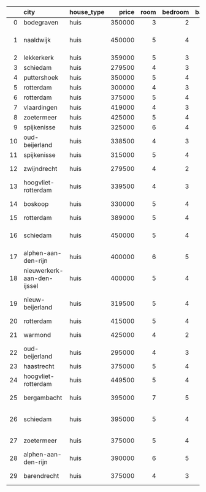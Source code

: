 |    | city                       | house_type   |   price |   room |   bedroom |   bathroom | energy_label   | address                               |   house_age |
|---:|:---------------------------|:-------------|--------:|-------:|----------:|-----------:|:---------------|:--------------------------------------|------------:|
|  0 | bodegraven                 | huis         |  350000 |      3 |         2 |          1 | B              | Prinsenstraat 76                      |          98 |
|  1 | naaldwijk                  | huis         |  450000 |      5 |         4 |          1 | C              | Ruys de Beerenbrouckstraat 3          |          38 |
|  2 | lekkerkerk                 | huis         |  359000 |      5 |         3 |          1 | B              | De Elzen 71                           |          43 |
|  3 | schiedam                   | huis         |  279500 |      4 |         3 |          1 | A              | Zalmstraat 17                         |         152 |
|  4 | puttershoek                | huis         |  350000 |      5 |         4 |          1 | C              | Sterrenlaan 81                        |          52 |
|  5 | rotterdam                  | huis         |  300000 |      4 |         3 |          1 | A              | Kadoelermeer 17                       |          38 |
|  6 | rotterdam                  | huis         |  375000 |      5 |         4 |          1 | C              | Ivoordistel 32                        |          51 |
|  7 | vlaardingen                | huis         |  419000 |      4 |         3 |          1 | C              | Prins Hendriklaan 63                  |          86 |
|  8 | zoetermeer                 | huis         |  425000 |      5 |         4 |          1 | A              | Roomwit 35                            |          35 |
|  9 | spijkenisse                | huis         |  325000 |      6 |         4 |          1 | B              | Ida Liefrinckstraat 3                 |          28 |
| 10 | oud-beijerland             | huis         |  338500 |      4 |         3 |          1 | C              | Emmastraat 26                         |          94 |
| 11 | spijkenisse                | huis         |  315000 |      5 |         4 |          1 | C              | Ottersveen 247                        |          51 |
| 12 | zwijndrecht                | huis         |  279500 |      4 |         2 |          1 | F              | Adolph van Nassaustraat 3             |          86 |
| 13 | hoogvliet-rotterdam        | huis         |  339500 |      4 |         3 |          1 | >A+            | Meeuwenwetering 29                    |          70 |
| 14 | boskoop                    | huis         |  330000 |      5 |         4 |          1 | C              | Dokter Hamburgerlaan 43               |          57 |
| 15 | rotterdam                  | huis         |  389000 |      5 |         4 |          1 | D              | Châlonsstraat 15                      |          95 |
| 16 | schiedam                   | huis         |  450000 |      5 |         4 |          1 | C              | Burgemeester Honnerlage Gretelaan 397 |          35 |
| 17 | alphen-aan-den-rijn        | huis         |  400000 |      6 |         5 |          1 | C              | Grevelingen 85                        |          53 |
| 18 | nieuwerkerk-aan-den-ijssel | huis         |  400000 |      5 |         4 |          1 | C              | Zwanendaal 57                         |          44 |
| 19 | nieuw-beijerland           | huis         |  319500 |      5 |         4 |          1 | C              | van Oldenbarneveldstraat 13           |          56 |
| 20 | rotterdam                  | huis         |  415000 |      5 |         4 |          1 | B              | Balsemkruid 89                        |          59 |
| 21 | warmond                    | huis         |  425000 |      4 |         2 |          1 | C              | Burgemeester Ketelaarstraat 28        |          89 |
| 22 | oud-beijerland             | huis         |  295000 |      4 |         3 |          1 | D              | Asterstraat 45                        |          61 |
| 23 | haastrecht                 | huis         |  375000 |      5 |         4 |          1 | C              | Boterbloem 10                         |          45 |
| 24 | hoogvliet-rotterdam        | huis         |  449500 |      5 |         4 |          1 | A              | Ondersim 127                          |          19 |
| 25 | bergambacht                | huis         |  395000 |      7 |         5 |          1 | C              | Dr Albert Schweitzerstraat 31         |          52 |
| 26 | schiedam                   | huis         |  395000 |      5 |         4 |          1 | A              | Burgemeester Honnerlage Gretehof 1    |          29 |
| 27 | zoetermeer                 | huis         |  375000 |      5 |         4 |          1 | C              | Django Reinhardtrode 26               |          45 |
| 28 | alphen-aan-den-rijn        | huis         |  390000 |      6 |         5 |          1 | A              | Volkerak 71                           |          53 |
| 29 | barendrecht                | huis         |  375000 |      4 |         3 |          1 | B              | Arent Maertensvliet 81                |          37 |